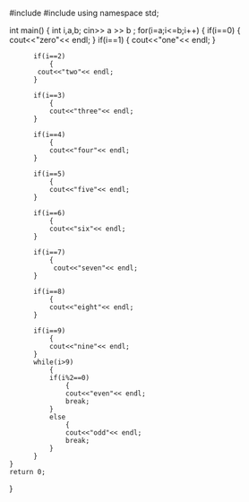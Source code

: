 #include <iostream>
#include <cstdio>
using namespace std;

int main() {
    int i,a,b;
    cin>> a >> b ;
    for(i=a;i<=b;i++)
        {
          if(i==0)
              {
              cout<<"zero"<< endl;
          }
          if(i==1)
              {
             cout<<"one"<< endl; 
          }
              
          if(i==2)
              {
           cout<<"two"<< endl;   
          }
              
          if(i==3)
              {
              cout<<"three"<< endl;
          }
              
          if(i==4)
              {
              cout<<"four"<< endl;
          }
              
          if(i==5)
              {
              cout<<"five"<< endl;
          }
              
          if(i==6)
              {
              cout<<"six"<< endl;
          }
              
          if(i==7)
              {
               cout<<"seven"<< endl;
          }
             
          if(i==8)
              {
              cout<<"eight"<< endl;
          }
              
          if(i==9)
              {
              cout<<"nine"<< endl;
          }
          while(i>9)
              {
              if(i%2==0)
                  {
                  cout<<"even"<< endl;
                  break;
              }
              else
                  {
                  cout<<"odd"<< endl;
                  break;
              }
          }
    }
    return 0;
}
